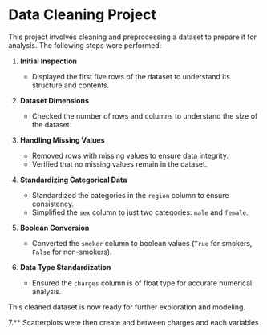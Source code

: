 # Data Cleaning Project

This project involves cleaning and preprocessing a dataset to prepare it for analysis. The following steps were performed:

1. **Initial Inspection**
   - Displayed the first five rows of the dataset to understand its structure and contents.

2. **Dataset Dimensions**
   - Checked the number of rows and columns to understand the size of the dataset.

3. **Handling Missing Values**
   - Removed rows with missing values to ensure data integrity.
   - Verified that no missing values remain in the dataset.

4. **Standardizing Categorical Data**
   - Standardized the categories in the `region` column to ensure consistency.
   - Simplified the `sex` column to just two categories: `male` and `female`.

5. **Boolean Conversion**
   - Converted the `smoker` column to boolean values (`True` for smokers, `False` for non-smokers).

6. **Data Type Standardization**
   - Ensured the `charges` column is of float type for accurate numerical analysis.

This cleaned dataset is now ready for further exploration and modeling.

7.**
Scatterplots were then create and between charges and each variables
